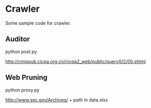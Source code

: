 # Crawler
Some sample code for crawler.
## Auditor
python post.py

http://cmispub.cicpa.org.cn/cicpa2_web/public/query0/2/00.shtml

## Web Pruning
python proxy.py

http://www.sec.gov/Archives/ + path in data.xlsx

